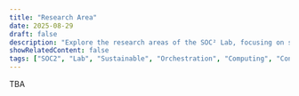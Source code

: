 ```yaml
---
title: "Research Area"
date: 2025-08-29
draft: false
description: "Explore the research areas of the SOC² Lab, focusing on sustainable orchestration and computing in continuum environments."
showRelatedContent: false
tags: ["SOC2", "Lab", "Sustainable", "Orchestration", "Computing", "Continuum", "UCD", "University College Dublin", "Research Group"]
---
```


TBA
